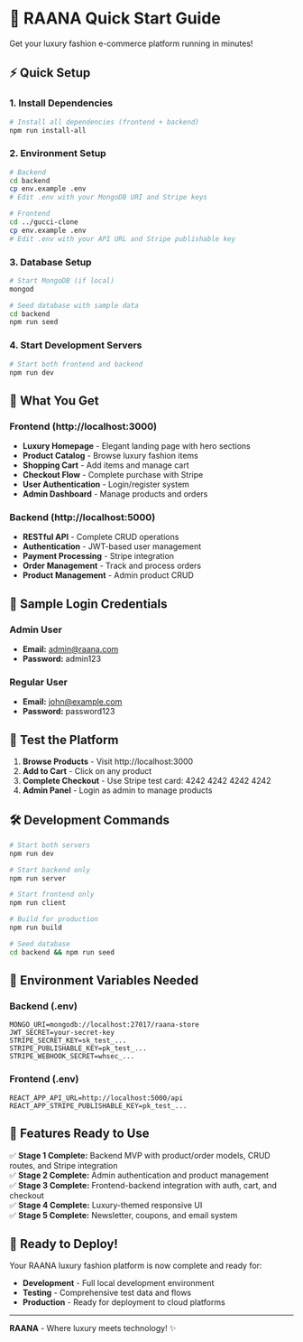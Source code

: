 # 🚀 RAANA Quick Start Guide

Get your luxury fashion e-commerce platform running in minutes!

## ⚡ Quick Setup

### 1. Install Dependencies
```bash
# Install all dependencies (frontend + backend)
npm run install-all
```

### 2. Environment Setup
```bash
# Backend
cd backend
cp env.example .env
# Edit .env with your MongoDB URI and Stripe keys

# Frontend  
cd ../gucci-clone
cp env.example .env
# Edit .env with your API URL and Stripe publishable key
```

### 3. Database Setup
```bash
# Start MongoDB (if local)
mongod

# Seed database with sample data
cd backend
npm run seed
```

### 4. Start Development Servers
```bash
# Start both frontend and backend
npm run dev
```

## 🎯 What You Get

### Frontend (http://localhost:3000)
- **Luxury Homepage** - Elegant landing page with hero sections
- **Product Catalog** - Browse luxury fashion items
- **Shopping Cart** - Add items and manage cart
- **Checkout Flow** - Complete purchase with Stripe
- **User Authentication** - Login/register system
- **Admin Dashboard** - Manage products and orders

### Backend (http://localhost:5000)
- **RESTful API** - Complete CRUD operations
- **Authentication** - JWT-based user management
- **Payment Processing** - Stripe integration
- **Order Management** - Track and process orders
- **Product Management** - Admin product CRUD

## 🔑 Sample Login Credentials

### Admin User
- **Email:** admin@raana.com
- **Password:** admin123

### Regular User  
- **Email:** john@example.com
- **Password:** password123

## 📱 Test the Platform

1. **Browse Products** - Visit http://localhost:3000
2. **Add to Cart** - Click on any product
3. **Complete Checkout** - Use Stripe test card: 4242 4242 4242 4242
4. **Admin Panel** - Login as admin to manage products

## 🛠 Development Commands

```bash
# Start both servers
npm run dev

# Start backend only
npm run server

# Start frontend only  
npm run client

# Build for production
npm run build

# Seed database
cd backend && npm run seed
```

## 🔧 Environment Variables Needed

### Backend (.env)
```env
MONGO_URI=mongodb://localhost:27017/raana-store
JWT_SECRET=your-secret-key
STRIPE_SECRET_KEY=sk_test_...
STRIPE_PUBLISHABLE_KEY=pk_test_...
STRIPE_WEBHOOK_SECRET=whsec_...
```

### Frontend (.env)
```env
REACT_APP_API_URL=http://localhost:5000/api
REACT_APP_STRIPE_PUBLISHABLE_KEY=pk_test_...
```

## 🎨 Features Ready to Use

✅ **Stage 1 Complete:** Backend MVP with product/order models, CRUD routes, and Stripe integration  
✅ **Stage 2 Complete:** Admin authentication and product management  
✅ **Stage 3 Complete:** Frontend-backend integration with auth, cart, and checkout  
✅ **Stage 4 Complete:** Luxury-themed responsive UI  
✅ **Stage 5 Complete:** Newsletter, coupons, and email system  

## 🚀 Ready to Deploy!

Your RAANA luxury fashion platform is now complete and ready for:
- **Development** - Full local development environment
- **Testing** - Comprehensive test data and flows
- **Production** - Ready for deployment to cloud platforms

---

**RAANA** - Where luxury meets technology! ✨ 